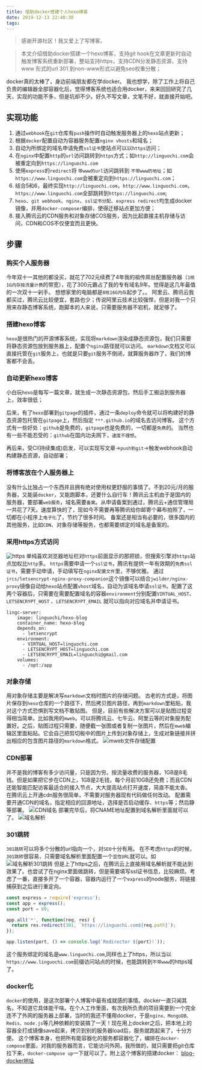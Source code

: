 ```yaml
---
title: 借助docker搭建个人hexo博客
date: 2019-12-13 22:40:38
tags:
---
```


> 感谢开源社区！我又爱上了写博客。

> 本文介绍借助docker搭建一个hexo博客，支持git hook在文章更新时自动触发博客系统重新部署，整站支持https，支持CDN分发静态资源，支持 www 形式的url 301 到non-www形式以避免seo权重分散；

<!--more-->

docker真的太棒了，身边前端朋友都在学docker。 我也想学，除了工作上将自己负责的编辑器全部容器化后，觉得博客系统也适合用docker，来来回回研究了几天，实现的功能不多，但是坑却不少。好久不写文章，文笔不好，就直接开始吧。

## 实现功能
1. 通过`webhook`在`git`仓库有`push`操作时自动触发服务器上的`hexo`站点更新；
2. 根据`docker`配置自动为容器服务配置`nginx vhosts`和域名；
3. 自动为所绑定的域名申请免费`ssl证书`使站点可以以`https`访问；
4. 在`nginx`中配置`http`的`url`访问跳转到`https`方式；如`http://linguochi.com`会被重定向到`https://linguochi.com`
5. 使用`express`的`redirect`将 `带www的url`访问跳转到 `不带www的地址`；如`https://www.linguochi.com`会被重定向到`https://linguochi.com`；
6. 结合5和6，最终实现`http://linguochi.com`，`http://www.linguochi.com`，`https://www.linguochi.com`全部跳转到`https://linguochi.com`;
7. `hexo`、`git webhook`、`nginx`、`ssl证书分配`、`express redirect`均生成docker镜像，并用`docker-composer`编排，使得迁移站点更加方便；
8. 接入腾讯云的CDN服务和对象存储COS服务，因为比起直接主机存储与访问，CDN和COS不仅便宜而且更快。

## 步骤
### 购买个人服务器
今年双十一其他的都没买，就花了702元续费了4年我的祖传屌丝配置服务器（`1核1G内存按流量计费`的带宽），花了300元霸占了我的专有域名9年。觉得是这几年最值的一次双十一剁手。
想想家里的电脑都是`8核16G内存`起步了。。
阿里云、腾讯云我都买过，腾讯云比较便宜，套路也少；传说阿里云技术比较强悍，但是对我一个只用来存静态博客系统，跑脚本的人来说，只需要服务器不宕机，就足够了。

### 搭建hexo博客
`hexo`是很热门的开源博客系统，实现将`markdown`渲染成静态资源包，我们只需要将静态资源包放到服务器上，配置个`nginx`路径就可以访问。
`markdown`文档又可以直接托管在`git`服务上，也就是只要`git`服务不倒闭，就算服务器炸了，我们的博客都不会丢。

### 自动更新hexo博客
小白玩`hexo`是每写一篇文章，就生成一次静态资源包，然后手工搬运到服务器上，效率很低；

后来，有了`hexo`部署到`gitpage`的插件，通过一条`deploy`命令就可以将构建好的静态资源包托管在`gitpage`上，然后指定 `***.github.io`的域名去访问博客。
这个方式有一些好处：`github`是免费的，`gitpage`也是免费的，一切都是`免费`的。
当然也有一些不能忍受的：`github`在国内功夫网下，`速度不理想`。

再后来，受CI(持续集成)启发，可以实现写文章->`push到git`->触发webhook自动构建静态资源，自动部署；

### 将博客放在个人服务器上
没有什么比独占一个东西并且拥有绝对使用权更舒服的事情了。不到20元/月的服务器，又能装`docker`，又能跑脚本，还要什么自行车！腾讯云主机由于是国内的服务器，要部署`web服务`，域名需要`备案`。从申请备案到通过，腾讯云+通信管理局一共花了7天。速度算快的了，现如今不需要再等腾讯给你邮寄个幕布拍照了，一切都在小程序上`电子化`了，节约了很多时间。
备案还是相当有必要的，很多国内的其他服务，比如`CDN`、对象存储等服务，也都需要绑定的域名是备案的。

### 采用https方式访问
![https](https://cos.linguochi.com/2019/12/20/15768081792628.jpg)
单纯喜欢浏览器地址栏对`https`前面显示的那把锁，但搜索引擎对`https`站点加权比`http`多。
`https`需要申请一个`ssl证书`，腾讯有提供一年有效期的`免费ssl证书`，需要手动申请，手动填写在`nginx配置文件`里，不够优雅。
通过`jrcs/letsencrypt-nginx-proxy-companion`这个镜像可以结合`jwilder/nginx-proxy`镜像自动给`hexo`站点配置`vhost`域名，自动为该域名申请`ssl证书`。配置了这两个容器后，只需要在需要配置域名的容器`environment`分别配置`VIRTUAL_HOST`、`LETSENCRYPT_HOST` 、`LETSENCRYPT_EMAIL` 就可以指向对应域名并申请证书。
```shell
lingc-server:
    image: linguochi/hexo-blog
    container_name: hexo-blog
    depends_on:
      - letsencrypt
    environment:
      - VIRTUAL_HOST=linguochi.com
      - LETSENCRYPT_HOST=linguochi.com
      - LETSENCRYPT_EMAIL=linguochi@gmail.com
    volumes:
      - /opt:/app
```
### 对象存储
用对象存储主要是解决写`markdown`文档时图片的存储问题。
古老的方式是，将图片保存到`hexo`仓库的一个路径下，然后拷贝图片路径，再到`markdown`里粘贴，我对这个方式恐惧到写文档不敢贴图。
但是，目前有些解决方案可以是贴图过程变得相当简单。比如我用的`mweb`。可以将腾讯云、七牛云、阿里云等的对象服务配置好。之后，贴图过程只需要，随便截一张图或者复制一张图片，然后在`mweb`编辑区里面粘贴。它会自己把剪切板中的图片上传到对象存储上，生成对象链接并拼出相应的包含图片路径的`markdown`格式。
![mweb文件存储配置](https://cos.linguochi.com/2019/12/20/15768118060774.jpg)

### CDN部署
并不是我的博客有多少访问量，只是因为穷。按流量收费的服务器，1GB是8毛钱。但是如果把它步在CDN上，1GB是2毛钱，每个月前10GB还免费；而且CDN还能智能匹配访客最适合的接入节点，大大提高站点打开速度，简直不能太香。
在腾讯云上开通cdn服务很简单，不需要对服务器现有代码做任何改动。
配置需要开通CDN的域名，指定相应的回源地址，选择是否启动缓存、`https`等；然后静等部署。
![CDN域名](https://cos.linguochi.com/2019/12/20/15768114227712.jpg)
部署完毕后，将CNAME地址配置到域名解析里面就可以了。
![域名解析](https://cos.linguochi.com/2019/12/20/15768115179024.jpg)

### 301跳转
`301跳转`可以将多个分散的url指向一个，对`SEO`十分有用。
在不考虑`https`的时候，`301跳转`很容易，只需要域名解析里面配置一个`显性URL`就可以。如
![域名解析301跳转](https://cos.linguochi.com/2019/12/20/15768121366194.jpg)
但是上了https之后，在腾讯云上直接用域名解析就不能达到效果了。也尝试了在nginx里面做跳转，但是需要填写ssl证书信息，比较麻烦。考虑了一番，直接多开了一个容器，容器内运行了一个`express`的node服务，将链接捕获到之后进行重定向。
```javascript
const express = require('express');
const app = express();
const port = 80;

app.all('*', function(req, res) {
  return res.redirect(301, `https://linguochi.com${req.path}`);
});

app.listen(port, () => console.log(`Redirector ${port}!`));
```
这个服务绑定的域名是`www.linguochi.com`,同样也上了https，所以当以`https://www.linguochi.com`前缀访问站点的时候，也能跳转到`不带www`的https域了。

### docker化
`docker`的使用，是这次部署个人博客中最有成就感的事情。docker一直只闻其名，不知道它具体能干啥。在个人工作里面，有次我所负责的项目需要到一个完全连不了外网的服务器上部署，当时的我还不懂用docker，于是`nginx、MongoDB、Redis、node.js`等几种依赖的安装搞了一天！现在用上docker之后，把本地上的容器全打成镜像save起来，拷贝到别的服务器load后，服务就跑起来了，十分方便。
这个博客本身，也把所有能容器化的服务都容器化了，编排在`docker-compose`里面，对我的服务器而言，它能访问外网，我所做的，就只需要把git仓库拉下来，`docker-compose up`一下就可以了。附上这个博客的搭建docker：
[blog-docker地址](https://github.com/linguochi/blog-docker) 

